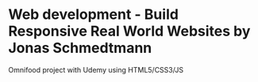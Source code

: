 # Web development - Build Responsive Real World Websites by Jonas Schmedtmann

Omnifood project with Udemy using HTML5/CSS3/JS

